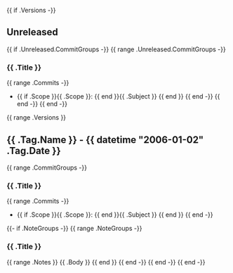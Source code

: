 {{ if .Versions -}}
## Unreleased

{{ if .Unreleased.CommitGroups -}}
{{ range .Unreleased.CommitGroups -}}
### {{ .Title }}

{{ range .Commits -}}
- {{ if .Scope }}{{ .Scope }}: {{ end }}{{ .Subject }}
{{ end }}
{{ end -}}
{{ end -}}
{{ end -}}

{{ range .Versions }}
## {{ .Tag.Name }} - {{ datetime "2006-01-02" .Tag.Date }}

{{ range .CommitGroups -}}
### {{ .Title }}

{{ range .Commits -}}
- {{ if .Scope }}{{ .Scope }}: {{ end }}{{ .Subject }}
{{ end }}
{{ end -}}

{{- if .NoteGroups -}}
{{ range .NoteGroups -}}
### {{ .Title }}

{{ range .Notes }}
{{ .Body }}
{{ end }}
{{ end -}}
{{ end -}}
{{ end -}}
